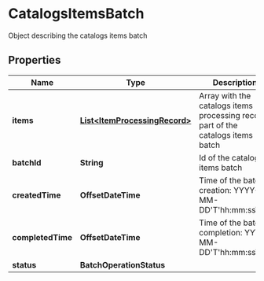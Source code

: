 

# CatalogsItemsBatch

Object describing the catalogs items batch

## Properties

Name | Type | Description | Notes
------------ | ------------- | ------------- | -------------
**items** | [**List&lt;ItemProcessingRecord&gt;**](ItemProcessingRecord.md) | Array with the catalogs items processing records part of the catalogs items batch |  [optional]
**batchId** | **String** | Id of the catalogs items batch |  [optional]
**createdTime** | **OffsetDateTime** | Time of the batch creation: YYYY-MM-DD&#39;T&#39;hh:mm:ssTZD |  [optional] [readonly]
**completedTime** | **OffsetDateTime** | Time of the batch completion: YYYY-MM-DD&#39;T&#39;hh:mm:ssTZD |  [optional] [readonly]
**status** | **BatchOperationStatus** |  |  [optional]



